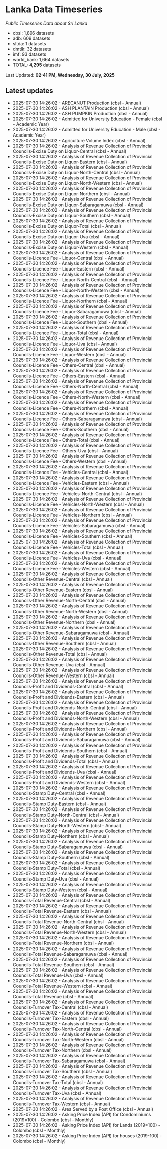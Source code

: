 # Lanka Data Timeseries
*Public Timeseries Data about Sri Lanka*

* cbsl: 1,896 datasets
* adb: 609 datasets
* sltda: 1 datasets
* dmtlk: 32 datasets
* imf: 93 datasets
* world_bank: 1,664 datasets
* TOTAL: **4,295** datasets

Last Updated: **02:41 PM, Wednesday, 30 July, 2025**

## Latest updates

* 2025-07-30 14:26:02 - ARECANUT Production (cbsl - Annual)
* 2025-07-30 14:26:02 - ASH PLANTAIN Production (cbsl - Annual)
* 2025-07-30 14:26:02 - ASH PUMPKIN Production (cbsl - Annual)
* 2025-07-30 14:26:02 - Admitted for University Education - Female (cbsl - Academic Year)
* 2025-07-30 14:26:02 - Admitted for University Education - Male (cbsl - Academic Year)
* 2025-07-30 14:26:02 - Agriculture Volume Index (cbsl - Annual)
* 2025-07-30 14:26:02 - Analysis of Revenue Collection of Provincial Councils-Excise Duty on Liquor-Central (cbsl - Annual)
* 2025-07-30 14:26:02 - Analysis of Revenue Collection of Provincial Councils-Excise Duty on Liquor-Eastern (cbsl - Annual)
* 2025-07-30 14:26:02 - Analysis of Revenue Collection of Provincial Councils-Excise Duty on Liquor-North-Central (cbsl - Annual)
* 2025-07-30 14:26:02 - Analysis of Revenue Collection of Provincial Councils-Excise Duty on Liquor-North-Western (cbsl - Annual)
* 2025-07-30 14:26:02 - Analysis of Revenue Collection of Provincial Councils-Excise Duty on Liquor-Northern (cbsl - Annual)
* 2025-07-30 14:26:02 - Analysis of Revenue Collection of Provincial Councils-Excise Duty on Liquor-Sabaragamuwa (cbsl - Annual)
* 2025-07-30 14:26:02 - Analysis of Revenue Collection of Provincial Councils-Excise Duty on Liquor-Southern (cbsl - Annual)
* 2025-07-30 14:26:02 - Analysis of Revenue Collection of Provincial Councils-Excise Duty on Liquor-Total (cbsl - Annual)
* 2025-07-30 14:26:02 - Analysis of Revenue Collection of Provincial Councils-Excise Duty on Liquor-Uva (cbsl - Annual)
* 2025-07-30 14:26:02 - Analysis of Revenue Collection of Provincial Councils-Excise Duty on Liquor-Western (cbsl - Annual)
* 2025-07-30 14:26:02 - Analysis of Revenue Collection of Provincial Councils-Licence Fee - Liquor-Central (cbsl - Annual)
* 2025-07-30 14:26:02 - Analysis of Revenue Collection of Provincial Councils-Licence Fee - Liquor-Eastern (cbsl - Annual)
* 2025-07-30 14:26:02 - Analysis of Revenue Collection of Provincial Councils-Licence Fee - Liquor-North-Central (cbsl - Annual)
* 2025-07-30 14:26:02 - Analysis of Revenue Collection of Provincial Councils-Licence Fee - Liquor-North-Western (cbsl - Annual)
* 2025-07-30 14:26:02 - Analysis of Revenue Collection of Provincial Councils-Licence Fee - Liquor-Northern (cbsl - Annual)
* 2025-07-30 14:26:02 - Analysis of Revenue Collection of Provincial Councils-Licence Fee - Liquor-Sabaragamuwa (cbsl - Annual)
* 2025-07-30 14:26:02 - Analysis of Revenue Collection of Provincial Councils-Licence Fee - Liquor-Southern (cbsl - Annual)
* 2025-07-30 14:26:02 - Analysis of Revenue Collection of Provincial Councils-Licence Fee - Liquor-Total (cbsl - Annual)
* 2025-07-30 14:26:02 - Analysis of Revenue Collection of Provincial Councils-Licence Fee - Liquor-Uva (cbsl - Annual)
* 2025-07-30 14:26:02 - Analysis of Revenue Collection of Provincial Councils-Licence Fee - Liquor-Western (cbsl - Annual)
* 2025-07-30 14:26:02 - Analysis of Revenue Collection of Provincial Councils-Licence Fee - Others-Central (cbsl - Annual)
* 2025-07-30 14:26:02 - Analysis of Revenue Collection of Provincial Councils-Licence Fee - Others-Eastern (cbsl - Annual)
* 2025-07-30 14:26:02 - Analysis of Revenue Collection of Provincial Councils-Licence Fee - Others-North-Central (cbsl - Annual)
* 2025-07-30 14:26:02 - Analysis of Revenue Collection of Provincial Councils-Licence Fee - Others-North-Western (cbsl - Annual)
* 2025-07-30 14:26:02 - Analysis of Revenue Collection of Provincial Councils-Licence Fee - Others-Northern (cbsl - Annual)
* 2025-07-30 14:26:02 - Analysis of Revenue Collection of Provincial Councils-Licence Fee - Others-Sabaragamuwa (cbsl - Annual)
* 2025-07-30 14:26:02 - Analysis of Revenue Collection of Provincial Councils-Licence Fee - Others-Southern (cbsl - Annual)
* 2025-07-30 14:26:02 - Analysis of Revenue Collection of Provincial Councils-Licence Fee - Others-Total (cbsl - Annual)
* 2025-07-30 14:26:02 - Analysis of Revenue Collection of Provincial Councils-Licence Fee - Others-Uva (cbsl - Annual)
* 2025-07-30 14:26:02 - Analysis of Revenue Collection of Provincial Councils-Licence Fee - Others-Western (cbsl - Annual)
* 2025-07-30 14:26:02 - Analysis of Revenue Collection of Provincial Councils-Licence Fee - Vehicles-Central (cbsl - Annual)
* 2025-07-30 14:26:02 - Analysis of Revenue Collection of Provincial Councils-Licence Fee - Vehicles-Eastern (cbsl - Annual)
* 2025-07-30 14:26:02 - Analysis of Revenue Collection of Provincial Councils-Licence Fee - Vehicles-North-Central (cbsl - Annual)
* 2025-07-30 14:26:02 - Analysis of Revenue Collection of Provincial Councils-Licence Fee - Vehicles-North-Western (cbsl - Annual)
* 2025-07-30 14:26:02 - Analysis of Revenue Collection of Provincial Councils-Licence Fee - Vehicles-Northern (cbsl - Annual)
* 2025-07-30 14:26:02 - Analysis of Revenue Collection of Provincial Councils-Licence Fee - Vehicles-Sabaragamuwa (cbsl - Annual)
* 2025-07-30 14:26:02 - Analysis of Revenue Collection of Provincial Councils-Licence Fee - Vehicles-Southern (cbsl - Annual)
* 2025-07-30 14:26:02 - Analysis of Revenue Collection of Provincial Councils-Licence Fee - Vehicles-Total (cbsl - Annual)
* 2025-07-30 14:26:02 - Analysis of Revenue Collection of Provincial Councils-Licence Fee - Vehicles-Uva (cbsl - Annual)
* 2025-07-30 14:26:02 - Analysis of Revenue Collection of Provincial Councils-Licence Fee - Vehicles-Western (cbsl - Annual)
* 2025-07-30 14:26:02 - Analysis of Revenue Collection of Provincial Councils-Other Revenue-Central (cbsl - Annual)
* 2025-07-30 14:26:02 - Analysis of Revenue Collection of Provincial Councils-Other Revenue-Eastern (cbsl - Annual)
* 2025-07-30 14:26:02 - Analysis of Revenue Collection of Provincial Councils-Other Revenue-North-Central (cbsl - Annual)
* 2025-07-30 14:26:02 - Analysis of Revenue Collection of Provincial Councils-Other Revenue-North-Western (cbsl - Annual)
* 2025-07-30 14:26:02 - Analysis of Revenue Collection of Provincial Councils-Other Revenue-Northern (cbsl - Annual)
* 2025-07-30 14:26:02 - Analysis of Revenue Collection of Provincial Councils-Other Revenue-Sabaragamuwa (cbsl - Annual)
* 2025-07-30 14:26:02 - Analysis of Revenue Collection of Provincial Councils-Other Revenue-Southern (cbsl - Annual)
* 2025-07-30 14:26:02 - Analysis of Revenue Collection of Provincial Councils-Other Revenue-Total (cbsl - Annual)
* 2025-07-30 14:26:02 - Analysis of Revenue Collection of Provincial Councils-Other Revenue-Uva (cbsl - Annual)
* 2025-07-30 14:26:02 - Analysis of Revenue Collection of Provincial Councils-Other Revenue-Western (cbsl - Annual)
* 2025-07-30 14:26:02 - Analysis of Revenue Collection of Provincial Councils-Profit and Dividends-Central (cbsl - Annual)
* 2025-07-30 14:26:02 - Analysis of Revenue Collection of Provincial Councils-Profit and Dividends-Eastern (cbsl - Annual)
* 2025-07-30 14:26:02 - Analysis of Revenue Collection of Provincial Councils-Profit and Dividends-North-Central (cbsl - Annual)
* 2025-07-30 14:26:02 - Analysis of Revenue Collection of Provincial Councils-Profit and Dividends-North-Western (cbsl - Annual)
* 2025-07-30 14:26:02 - Analysis of Revenue Collection of Provincial Councils-Profit and Dividends-Northern (cbsl - Annual)
* 2025-07-30 14:26:02 - Analysis of Revenue Collection of Provincial Councils-Profit and Dividends-Sabaragamuwa (cbsl - Annual)
* 2025-07-30 14:26:02 - Analysis of Revenue Collection of Provincial Councils-Profit and Dividends-Southern (cbsl - Annual)
* 2025-07-30 14:26:02 - Analysis of Revenue Collection of Provincial Councils-Profit and Dividends-Total (cbsl - Annual)
* 2025-07-30 14:26:02 - Analysis of Revenue Collection of Provincial Councils-Profit and Dividends-Uva (cbsl - Annual)
* 2025-07-30 14:26:02 - Analysis of Revenue Collection of Provincial Councils-Profit and Dividends-Western (cbsl - Annual)
* 2025-07-30 14:26:02 - Analysis of Revenue Collection of Provincial Councils-Stamp Duty-Central (cbsl - Annual)
* 2025-07-30 14:26:02 - Analysis of Revenue Collection of Provincial Councils-Stamp Duty-Eastern (cbsl - Annual)
* 2025-07-30 14:26:02 - Analysis of Revenue Collection of Provincial Councils-Stamp Duty-North-Central (cbsl - Annual)
* 2025-07-30 14:26:02 - Analysis of Revenue Collection of Provincial Councils-Stamp Duty-North-Western (cbsl - Annual)
* 2025-07-30 14:26:02 - Analysis of Revenue Collection of Provincial Councils-Stamp Duty-Northern (cbsl - Annual)
* 2025-07-30 14:26:02 - Analysis of Revenue Collection of Provincial Councils-Stamp Duty-Sabaragamuwa (cbsl - Annual)
* 2025-07-30 14:26:02 - Analysis of Revenue Collection of Provincial Councils-Stamp Duty-Southern (cbsl - Annual)
* 2025-07-30 14:26:02 - Analysis of Revenue Collection of Provincial Councils-Stamp Duty-Total (cbsl - Annual)
* 2025-07-30 14:26:02 - Analysis of Revenue Collection of Provincial Councils-Stamp Duty-Uva (cbsl - Annual)
* 2025-07-30 14:26:02 - Analysis of Revenue Collection of Provincial Councils-Stamp Duty-Western (cbsl - Annual)
* 2025-07-30 14:26:02 - Analysis of Revenue Collection of Provincial Councils-Total Revenue-Central (cbsl - Annual)
* 2025-07-30 14:26:02 - Analysis of Revenue Collection of Provincial Councils-Total Revenue-Eastern (cbsl - Annual)
* 2025-07-30 14:26:02 - Analysis of Revenue Collection of Provincial Councils-Total Revenue-North-Central (cbsl - Annual)
* 2025-07-30 14:26:02 - Analysis of Revenue Collection of Provincial Councils-Total Revenue-North-Western (cbsl - Annual)
* 2025-07-30 14:26:02 - Analysis of Revenue Collection of Provincial Councils-Total Revenue-Northern (cbsl - Annual)
* 2025-07-30 14:26:02 - Analysis of Revenue Collection of Provincial Councils-Total Revenue-Sabaragamuwa (cbsl - Annual)
* 2025-07-30 14:26:02 - Analysis of Revenue Collection of Provincial Councils-Total Revenue-Southern (cbsl - Annual)
* 2025-07-30 14:26:02 - Analysis of Revenue Collection of Provincial Councils-Total Revenue-Uva (cbsl - Annual)
* 2025-07-30 14:26:02 - Analysis of Revenue Collection of Provincial Councils-Total Revenue-Western (cbsl - Annual)
* 2025-07-30 14:26:02 - Analysis of Revenue Collection of Provincial Councils-Total Revenue (cbsl - Annual)
* 2025-07-30 14:26:02 - Analysis of Revenue Collection of Provincial Councils-Turnover Tax-Central (cbsl - Annual)
* 2025-07-30 14:26:02 - Analysis of Revenue Collection of Provincial Councils-Turnover Tax-Eastern (cbsl - Annual)
* 2025-07-30 14:26:02 - Analysis of Revenue Collection of Provincial Councils-Turnover Tax-North-Central (cbsl - Annual)
* 2025-07-30 14:26:02 - Analysis of Revenue Collection of Provincial Councils-Turnover Tax-North-Western (cbsl - Annual)
* 2025-07-30 14:26:02 - Analysis of Revenue Collection of Provincial Councils-Turnover Tax-Northern (cbsl - Annual)
* 2025-07-30 14:26:02 - Analysis of Revenue Collection of Provincial Councils-Turnover Tax-Sabaragamuwa (cbsl - Annual)
* 2025-07-30 14:26:02 - Analysis of Revenue Collection of Provincial Councils-Turnover Tax-Southern (cbsl - Annual)
* 2025-07-30 14:26:02 - Analysis of Revenue Collection of Provincial Councils-Turnover Tax-Total (cbsl - Annual)
* 2025-07-30 14:26:02 - Analysis of Revenue Collection of Provincial Councils-Turnover Tax-Uva (cbsl - Annual)
* 2025-07-30 14:26:02 - Analysis of Revenue Collection of Provincial Councils-Turnover Tax-Western (cbsl - Annual)
* 2025-07-30 14:26:02 - Area Served by a Post Office (cbsl - Annual)
* 2025-07-30 14:26:02 - Asking Price Index (API) for Condominiums (2019=100) - Colombo (cbsl - Monthly)
* 2025-07-30 14:26:02 - Asking Price Index (API) for Lands (2019=100) - Colombo (cbsl - Monthly)
* 2025-07-30 14:26:02 - Asking Price Index (API) for houses (2019-100) - Colombo (cbsl - Monthly)
